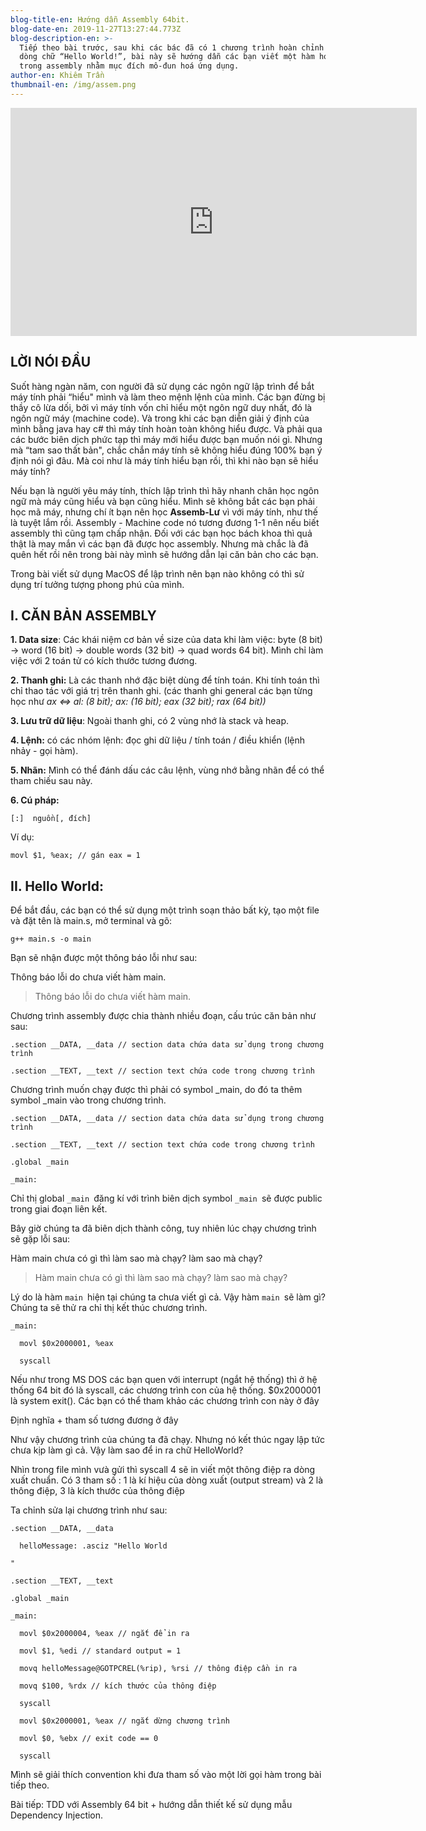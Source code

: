 ```yaml
---
blog-title-en: Hướng dẫn Assembly 64bit.
blog-date-en: 2019-11-27T13:27:44.773Z
blog-description-en: >-
  Tiếp theo bài trước, sau khi các bác đã có 1 chương trình hoàn chỉnh hiển thị
  dòng chữ “Hello World!”, bài này sẽ hướng dẫn các bạn viết một hàm hoàn chỉnh
  trong assembly nhằm mục đích mô-đun hoá ứng dụng.
author-en: Khiêm Trần
thumbnail-en: /img/assem.png
---
```

<iframe width="650" height="365" src="https://www.youtube.com/embed/0esP0h6SWZ4" frameborder="0" allow="accelerometer; autoplay; encrypted-media; gyroscope; picture-in-picture" allowfullscreen></iframe>

## LỜI NÓI ĐẦU

Suốt hàng ngàn năm, con người đã sử dụng các ngôn ngữ lập trình để bắt máy tính phải “hiểu" mình và làm theo mệnh lệnh của mình. Các bạn đừng bị thầy cô lừa dối, bởi vì máy tính vốn chỉ hiểu một ngôn ngữ duy nhất, đó là ngôn ngữ máy (machine code). Và trong khi các bạn diễn giải ý định của mình bằng java hay c# thì máy tính hoàn toàn không hiểu được. Và phải qua các bước biên dịch phức tạp thì máy mới hiểu được bạn muốn nói gì. Nhưng mà “tam sao thất bản", chắc chắn máy tính sẽ không hiểu đúng 100% bạn ý định nói gì đâu. Mà coi như là máy tính hiểu bạn rồi, thì khi nào bạn sẽ hiểu máy tính?

Nếu bạn là người yêu máy tính, thích lập trình thì hãy nhanh chân học ngôn ngữ mà máy cũng hiểu và bạn cũng hiểu. Mình sẽ không bắt các bạn phải học mã máy, nhưng chí ít bạn nên học **Assemb-Lư** vì với máy tính, như thế là tuyệt lắm rồi. Assembly - Machine code nó tương đương 1-1 nên nếu biết assembly thì cũng tạm chấp nhận. Đối với các bạn học bách khoa thì quả thật là may mắn vì các bạn đã được học assembly. Nhưng mà chắc là đã quên hết rồi nên trong bài này mình sẽ hướng dẫn lại căn bản cho các bạn.

Trong bài viết sử dụng MacOS để lập trình nên bạn nào không có thì sử dụng trí tưởng tượng phong phú của mình.

## I. CĂN BẢN ASSEMBLY

**1. Data size**: Các khái niệm cơ bản về size của data khi làm việc: byte (8 bit) -> word (16 bit) -> double words (32 bit) -> quad words 64 bit). Mình chỉ làm việc với 2 toán tử có kích thước tương đương.

**2. Thanh ghi:** Là các thanh nhớ đặc biệt dùng để tính toán. Khi tính toán thì chỉ thao tác với giá trị trên thanh ghi. (các thanh ghi general các bạn từng học như _ax <=> al: (8 bit); ax: (16 bit); eax (32 bit); rax (64 bit))_

**3. Lưu trữ dữ liệu**: Ngoài thanh ghi, có 2 vùng nhớ là stack và heap.

**4. Lệnh:** có các nhóm lệnh: đọc ghi dữ liệu / tính toán / điều khiển (lệnh nhảy - gọi hàm).

**5. Nhãn:** Mình có thể đánh dấu các câu lệnh, vùng nhớ bằng nhãn để có thể tham chiếu sau này.

**6. Cú pháp:**

```
[:]  nguồn[, đích]
```

Ví dụ:

```
movl $1, %eax; // gán eax = 1
```

## II. Hello World:

Để bắt đầu, các bạn có thể sử dụng một trình soạn thảo bất kỳ, tạo một file và đặt tên là main.s, mở terminal và gõ:

```
g++ main.s -o main
```

Bạn sẽ nhận được một thông báo lỗi như sau:

Thông báo lỗi do chưa viết hàm main.

> Thông báo lỗi do chưa viết hàm main.

Chương trình assembly được chia thành nhiều đoạn, cấu trúc căn bản như sau:

```
.section __DATA, __data // section data chứa data sử dụng trong chương trình
```

```
.section __TEXT, __text // section text chứa code trong chương trình
```



Chương trình muốn chạy được thì phải có symbol _main, do đó ta thêm symbol _main vào trong chương trình.

```
.section __DATA, __data // section data chứa data sử dụng trong chương trình
```

```
.section __TEXT, __text // section text chứa code trong chương trình
```

```
.global _main
```

```
_main:
```



Chỉ thị global `_main `đăng kí với trình biên dịch symbol `_main `sẽ được public trong giai đoạn liên kết.

Bây giờ chúng ta đã biên dịch thành công, tuy nhiên lúc chạy chương trình sẽ gặp lỗi sau:

Hàm main chưa có gì thì làm sao mà chạy? làm sao mà chạy?

> Hàm main chưa có gì thì làm sao mà chạy? làm sao mà chạy?



Lý do là hàm `main `hiện tại chúng ta chưa viết gì cả. Vậy hàm `main `sẽ làm gì? Chúng ta sẽ thử ra chỉ thị kết thúc chương trình.

```
_main:
```

```
  movl $0x2000001, %eax
```

```
  syscall
```



Nếu như trong MS DOS các bạn quen với interrupt (ngắt hệ thống) thì ở hệ thống 64 bit đó là syscall, các chương trình con của hệ thống. $0x2000001 là system exit(). Các bạn có thể tham khảo các chương trình con này ở đây



Định nghĩa + tham số tương đương ở đây

Như vậy chương trình của chúng ta đã chạy. Nhưng nó kết thúc ngay lập tức chưa kịp làm gì cả. Vậy làm sao để in ra chữ HelloWorld?

Nhìn trong file mình vưà gửi thì syscall 4 sẽ in viết một thông điệp ra dòng xuất chuẩn. Có 3 tham số : 1 là kí hiệu của dòng xuất (output stream) và 2 là thông điệp, 3 là kích thước của thông điệp

Ta chỉnh sửa lại chương trình như sau:

```
.section __DATA, __data
```

```
  helloMessage: .asciz "Hello World
```

```
"
```

```
.section __TEXT, __text
```

```
.global _main
```

```
_main:
```

```
  movl $0x2000004, %eax // ngắt để in ra
```

```
  movl $1, %edi // standard output = 1
```

```
  movq helloMessage@GOTPCREL(%rip), %rsi // thông điệp cần in ra
```

```
  movq $100, %rdx // kích thước của thông điệp
```

```
  syscall  
```

```
  movl $0x2000001, %eax // ngắt dừng chương trình
```

```
  movl $0, %ebx // exit code == 0
```

```
  syscall
```

Mình sẽ giải thích convention khi đưa tham số vào một lời gọi hàm trong bài tiếp theo. 

Bài tiếp: TDD với Assembly 64 bit + hướng dẫn thiết kế sử dụng mẫu Dependency Injection.
